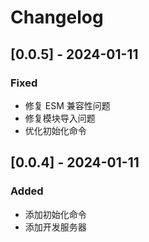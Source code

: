 # Changelog

## [0.0.5] - 2024-01-11

### Fixed
- 修复 ESM 兼容性问题
- 修复模块导入问题
- 优化初始化命令

## [0.0.4] - 2024-01-11

### Added
- 添加初始化命令
- 添加开发服务器 
